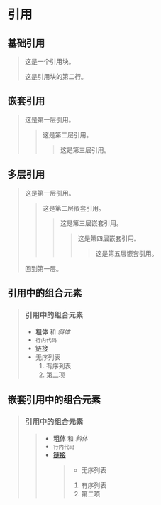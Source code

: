 # 引用

## 基础引用

> 这是一个引用块。
>
> 这是引用块的第二行。

## 嵌套引用

> 这是第一层引用。
>
> > 这是第二层引用。
> >
> > > 这是第三层引用。

## 多层引用

> 这是第一层引用。
>
> > 这是第二层嵌套引用。
> >
> > > 这是第三层嵌套引用。
> > >
> > > > 这是第四层嵌套引用。
> > > >
> > > > > 这是第五层嵌套引用。
>
> 回到第一层。

## 引用中的组合元素

> ### 引用中的组合元素
>
> - **粗体** 和 _斜体_
> - `行内代码`
> - [链接](https://example.com)
> - 无序列表
>   1. 有序列表
>   2. 第二项

## 嵌套引用中的组合元素

> ### 引用中的组合元素
>
> > - **粗体** 和 _斜体_
> > - `行内代码`
> > - [链接](https://example.com)
> >   > - 无序列表
> >   >
> >   > 1. 有序列表
> >   > 2. 第二项
